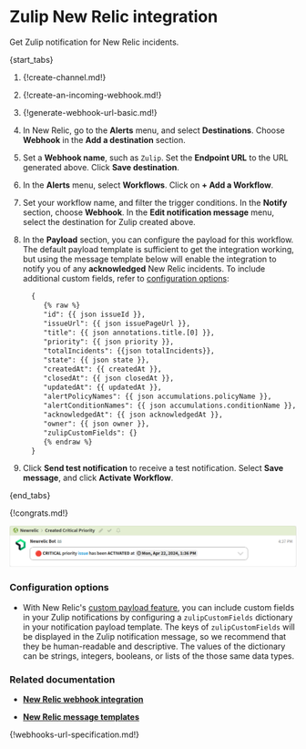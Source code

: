 # Zulip New Relic integration

Get Zulip notification for New Relic incidents.

{start_tabs}

1. {!create-channel.md!}

1. {!create-an-incoming-webhook.md!}

1. {!generate-webhook-url-basic.md!}

1. In New Relic, go to the **Alerts** menu, and select **Destinations**.
   Choose **Webhook** in the **Add a destination** section.

1. Set a **Webhook name**, such as `Zulip`. Set the **Endpoint URL** to
   the URL generated above. Click **Save destination**.

1. In the **Alerts** menu, select **Workflows**. Click on
   **+ Add a Workflow**.

1. Set your workflow name, and filter the trigger conditions. In the
   **Notify** section, choose **Webhook**. In the **Edit notification
   message** menu, select the destination for Zulip created above.

1. In the **Payload** section, you can configure the payload for this
   workflow. The default payload template is sufficient to get the
   integration working, but using the message template below will enable
   the integration to notify you of any **acknowledged** New Relic
   incidents. To include additional custom fields, refer to
   [configuration options](#configuration-options):

         {
            {% raw %}
            "id": {{ json issueId }},
            "issueUrl": {{ json issuePageUrl }},
            "title": {{ json annotations.title.[0] }},
            "priority": {{ json priority }},
            "totalIncidents": {{json totalIncidents}},
            "state": {{ json state }},
            "createdAt": {{ createdAt }},
            "closedAt": {{ json closedAt }},
            "updatedAt": {{ updatedAt }},
            "alertPolicyNames": {{ json accumulations.policyName }},
            "alertConditionNames": {{ json accumulations.conditionName }},
            "acknowledgedAt": {{ json acknowledgedAt }},
            "owner": {{ json owner }},
            "zulipCustomFields": {}
            {% endraw %}
         }

1. Click **Send test notification** to receive a test notification. Select
   **Save message**, and click **Activate Workflow**.

{end_tabs}

{!congrats.md!}

![](/static/images/integrations/newrelic/001.png)

### Configuration options

* With New Relic's [custom payload feature][1], you can include custom
  fields in your Zulip notifications by configuring a `zulipCustomFields`
  dictionary in your notification payload template. The keys of
  `zulipCustomFields` will be displayed in the Zulip notification
  message, so we recommend that they be human-readable and descriptive.
  The values of the dictionary can be strings, integers, booleans, or
  lists of the those same data types.

### Related documentation

* [**New Relic webhook integration**][2]

* [**New Relic message templates**][1]

{!webhooks-url-specification.md!}

[1]: https://docs.newrelic.com/docs/alerts-applied-intelligence/notifications/message-templates/
[2]: https://docs.newrelic.com/docs/alerts/get-notified/notification-integrations/#webhook
